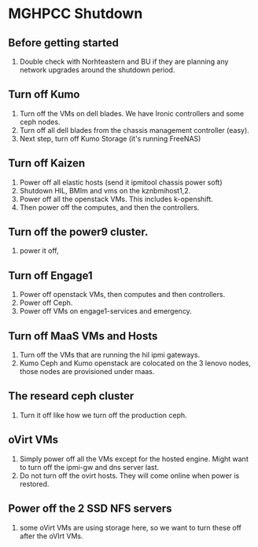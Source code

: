 # MGHPCC Shutdown

## Before getting started
1. Double check with Norhteastern and BU if they are planning any network upgrades around the shutdown period.

## Turn off Kumo
1. Turn off the VMs on dell blades. We have Ironic controllers and some ceph nodes.
1. Turn off all dell blades from the chassis management controller (easy).
1. Next step, turn off Kumo Storage (it's running FreeNAS)

## Turn off Kaizen
1. Power off all elastic hosts (send it ipmitool chassis power soft)
2. Shutdown HIL, BMIm and vms on the kznbmihost1,2.
3. Power off all the openstack VMs. This includes k-openshift.
4. Then power off the computes, and then the controllers.

## Turn off the power9 cluster.
1. power it off,


## Turn off Engage1
1. Power off openstack VMs, then computes and then controllers.
2. Power off Ceph.
3. Power off VMs on engage1-services and emergency.

## Turn off MaaS VMs and Hosts
1. Turn off the VMs that are running the hil ipmi gateways.
1. Kumo Ceph and Kumo openstack are colocated on the 3 lenovo nodes, those nodes are provisioned under maas.

## The researd ceph cluster
1. Turn it off like how we turn off the production ceph.

## oVirt VMs
1. Simply power off all the VMs except for the hosted engine. Might want to turn off the ipmi-gw and dns server last.
1. Do not turn off the ovirt hosts. They will come online when power is restored.

## Power off the 2 SSD NFS servers
1. some oVirt VMs are using storage here, so we want to turn these off after the oVIrt VMs.
